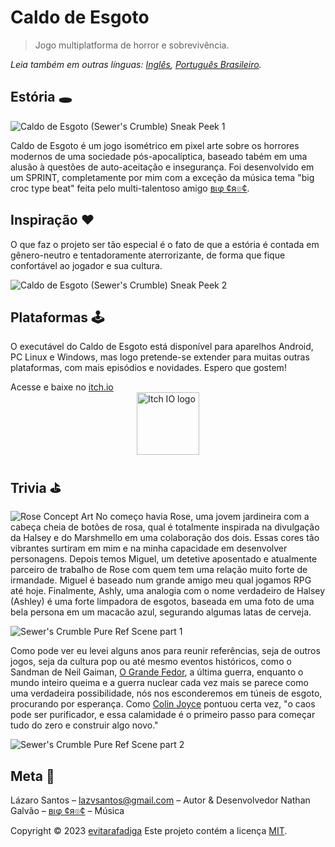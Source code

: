 # Caldo de Esgoto

> Jogo multiplatforma de horror e sobrevivência.

*Leia também em outras línguas: [Inglês](README.md), [Português Brasileiro](README.pt-BR.md).*

## Estória 🕳️

![Caldo de Esgoto (Sewer's Crumble) Sneak Peek 1](./images/sneakpeek_1.gif)

Caldo de Esgoto é um jogo isométrico em pixel arte sobre os horrores modernos de uma sociedade pós-apocalíptica, baseado tabém em uma alusão à questões de auto-aceitação e insegurança. Foi desenvolvido em um SPRINT, completamente por mim com a exceção da música tema "big croc type beat" feita pelo multi-talentoso amigo [вเφ ¢я๏¢](https://soundcloud.com/big_croc "Ouça ao big croc no soundcloud").

## Inspiração ❤️

O que faz o projeto ser tão especial é o fato de que a estória é contada em gênero-neutro e tentadoramente aterrorizante, de forma que fique confortável ao jogador e sua cultura.

![Caldo de Esgoto (Sewer's Crumble) Sneak Peek 2](./images/sneakpeek_2.gif)

## Plataformas 🕹️

O executável do Caldo de Esgoto está disponível para aparelhos Android, PC Linux e Windows, mas logo pretende-se extender para muitas outras plataformas, com mais episódios e novidades. Espero que gostem!

Acesse e baixe no [itch.io](https://evitarafadiga.itch.io/caldo-de-esgoto)
<a href="https://evitarafadiga.itch.io/caldo-de-esgoto">
<img src="https://static.itch.io/images/badge-color.svg" alt="Itch IO logo" style="height: 100px; width:auto;display: block; margin-left: auto;
  margin-right: auto"/> </a>

## Trivia ⛳️

![Rose Concept Art](https://i.imgur.com/lRCf3pY.png)
No começo havia Rose, uma jovem jardineira com a cabeça cheia de botões de rosa, qual é totalmente inspirada na divulgação da Halsey e do Marshmello em uma colaboração dos dois. Essas cores tão vibrantes surtiram em mim e na minha capacidade em desenvolver personagens. Depois temos Miguel, um detetive aposentado e atualmente parceiro de trabalho de Rose com quem tem uma relação muito forte de irmandade. Miguel é baseado num grande amigo meu qual jogamos RPG até hoje. Finalmente, Ashly, uma analogia com o nome verdadeiro de Halsey (Ashley) é uma forte limpadora de esgotos, baseada em uma foto de uma bela persona em um macacão azul, segurando algumas latas de cerveja.

![Sewer's Crumble Pure Ref Scene part 1](https://i.imgur.com/lPcha04.png)

Como pode ver eu levei alguns anos para reunir referências, seja de outros jogos, seja da cultura pop ou até mesmo eventos históricos, como o Sandman de Neil Gaiman, [O Grande Fedor](https://pt.wikipedia.org/wiki/Grande_Fedor), a última guerra, enquanto o mundo inteiro queima e a guerra nuclear cada vez mais se parece como uma verdadeira possibilidade, nós nos esconderemos em túneis de esgoto, procurando por esperança. Como [Colin Joyce](https://pitchfork.com/reviews/albums/poppy-i-disagree/) pontuou certa vez, "o caos pode ser purificador, e essa calamidade é o primeiro passo para começar tudo do zero e construir algo novo."

![Sewer's Crumble Pure Ref Scene part 2](https://i.imgur.com/AwteaXV.png)

## Meta 🌱

Lázaro Santos – lazvsantos@gmail.com – Autor & Desenvolvedor
Nathan Galvão – [вเφ ¢я๏¢](https://soundcloud.com/big_croc "listen to big croc on soundcloud") – Música

Copyright © 2023 [evitarafadiga](https://github.com/evitarafadiga)
Este projeto contém a licença [MIT](https://opensource.org/licenses/MIT).

<!-- Markdown link & img dfn's -->
